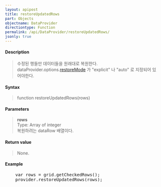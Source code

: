 ```yaml
---
layout: apipost
title: restoreUpdatedRows
part: Objects
objectname: DataProvider
directiontype: Function
permalink: /api/DataProvider/restoreUpdatedRows/
jsonly: true
---
```



#### Description

> 수정된 행들만 데이터들을 원래대로 복원한다.  
> dataProvider.options.[restoreMode](/api/types/RestoreMode/)  가 "explicit" 나 "auto" 로 지정되어 있어야한다.  

#### Syntax

> function restoreUpdatedRows(rows)

#### Parameters

> **rows**  
> Type: Array of integer  
> 복원하려는 dataRow 배열이다.  

#### Return value

> None.

#### Example

<pre class="prettyprint">
    var rows = grid.getCheckedRows();
    provider.restoreUpdatedRows(rows);
</pre>

